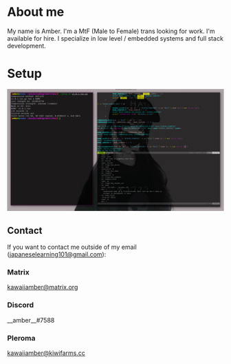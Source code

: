 # About me
My name is Amber. I'm a MtF (Male to Female) trans looking for work. I'm available for hire. I specialize in low level / embedded systems and full stack development.
# Setup
![setup](img/desktop.png)
## Contact
If you want to contact me outside of my email (japaneselearning101@gmail.com):

### Matrix
kawaiiamber@matrix.org
### Discord
\_\_amber\_\_#7588
### Pleroma
kawaiiamber@kiwifarms.cc
